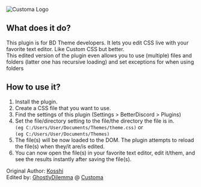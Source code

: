![Customa Logo](https://customa.gitlab.io/Customa-Misc/Logo/ProjectsLogos/Inline/PNG/Customa-Injector-BD.png)

## What does it do?
This plugin is for BD Theme developers. It lets you edit CSS live with your favorite text editor. Like Custom CSS but better.<br>
This edited version of the plugin even allows you to use (multiple) files and folders (latter one has recursive loading) and set exceptions for when using folders
## How to use it?
1. Install the plugin.
2. Create a CSS file that you want to use.
3. Find the settings of this plugin (Settings > BetterDiscord > Plugins)
4. Set the file/directory setting to the file/the directory the file is in.
		<br>`(eg C:/Users/User/Documents/Themes/theme.css)` or
		<br>`(eg C:/Users/User/Documents/Themes)`
5. The file(s) will be now loaded to the DOM. The plugin attempts to reload the file(s) when they/it are/is edited.
6. You can now open the file(s) in your favorite text editor, edit it/them, and see the results instantly after saving the file(s).

Original Author: [Kosshi](https://github.com/kosshishub)<br>
Edited by: [GhostlyDilemma](https://github.com/GhostlyDilemma) @ [Customa](https://github.com/Customa)